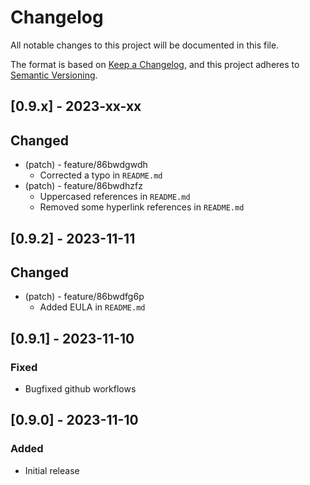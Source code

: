 # Changelog

All notable changes to this project will be documented in this file.

The format is based on [Keep a Changelog](https://keepachangelog.com/en/1.0.0/),
and this project adheres to [Semantic Versioning](https://semver.org/spec/v2.0.0.html).

## [0.9.x] - 2023-xx-xx

## Changed

- (patch) - feature/86bwdgwdh
  - Corrected a typo in `README.md`
- (patch) - feature/86bwdhzfz
  - Uppercased references in `README.md`
  - Removed some hyperlink references in `README.md`

## [0.9.2] - 2023-11-11

## Changed

- (patch) - feature/86bwdfg6p
  - Added EULA in `README.md`

## [0.9.1] - 2023-11-10

### Fixed

- Bugfixed github workflows

## [0.9.0] - 2023-11-10

### Added

- Initial release
